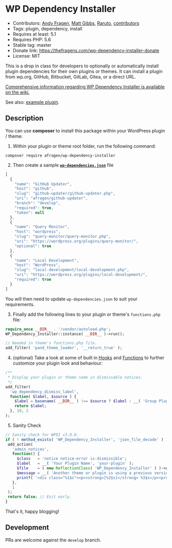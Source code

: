 # WP Dependency Installer
* Contributors: [Andy Fragen](https://github.com/afragen), [Matt Gibbs](https://github.com/mgibbs189), [Raruto](https://github.com/Raruto), [contributors](https://github.com/afragen/wp-dependency-installer/graphs/contributors)
* Tags: plugin, dependency, install
* Requires at least: 5.1
* Requires PHP: 5.6
* Stable tag: master
* Donate link: <https://thefragens.com/wp-dependency-installer-donate>
* License: MIT

This is a drop in class for developers to optionally or automatically install plugin dependencies for their own plugins or themes. It can install a plugin from wp.org, GitHub, Bitbucket, GitLab, Gitea, or a direct URL.

[Comprehensive information regarding WP Dependency Installer is available on the wiki.](https://github.com/afragen/wp-dependency-installer/wiki)

See also: [example plugin](https://github.com/afragen/wp-dependency-installer-examples).

## Description

You can use **composer** to install this package within your WordPress plugin / theme.

1. Within your plugin or theme root folder, run the following command:

```shell
composer require afragen/wp-dependency-installer
```

2. Then create a sample [**`wp-dependencies.json`**](https://github.com/afragen/wp-dependency-installer/wiki/Configuration#json-config-file-format) file

```js
[
  {
    "name": "GitHub Updater",
    "host": "github",
    "slug": "github-updater/github-updater.php",
    "uri": "afragen/github-updater",
    "branch": "develop",
    "required": true,
    "token": null
  },
  {
    "name": "Query Monitor",
    "host": "wordpress",
    "slug": "query-monitor/query-monitor.php",
    "uri": "https://wordpress.org/plugins/query-monitor/",
    "optional": true
  },
  {
    "name": "Local Development",
    "host": "WordPress",
    "slug": "local-development/local-development.php",
    "uri": "https://wordpress.org/plugins/local-development/",
    "required": true
  }
]
```

You will then need to update `wp-dependencies.json` to suit your requirements.

3. Finally add the following lines to your plugin or theme's `functions.php` file:

```php
require_once __DIR__ . '/vendor/autoload.php';
WP_Dependency_Installer::instance( __DIR__ )->run();

// Needed in theme's functions.php file.
add_filter( 'pand_theme_loader', '__return_true' );
```

4. (optional) Take a look at some of built in [Hooks](https://github.com/afragen/wp-dependency-installer/wiki/Actions-and-Hooks) and [Functions](https://github.com/afragen/wp-dependency-installer/wiki/Helper-Functions) to further customize your plugin look and behaviour:

```php
/**
 * Display your plugin or theme name in dismissable notices.
 */
add_filter(
  'wp_dependency_dismiss_label',
  function( $label, $source ) {
    $label = basename( __DIR__ ) !== $source ? $label : __( 'Group Plugin Installer', 'group-plugin-installer' );
    return $label;
  }, 10, 2
);
```

5. Sanity Check

```php
// Sanity check for WPDI v3.0.0.
if ( ! method_exists( 'WP_Dependency_Installer', 'json_file_decode' ) ) {
 add_action(
   'admin_notices',
   function() {
     $class   = 'notice notice-error is-dismissible';
     $label   = __( 'Your Plugin Name', 'your-plugin' );
     $file    = ( new ReflectionClass( 'WP_Dependency_Installer' ) )->getFilename();
     $message = __( 'Another theme or plugin is using a previous version of the WP Dependency Installer library, please update this file and try again:', 'group-plugin-installer' );
     printf( '<div class="%1$s"><p><strong>[%2$s]</strong> %3$s</p><pre>%4$s</pre></div>', esc_attr( $class ), esc_html( $label ), esc_html( $message ), esc_html( $file ) );
   },
   1
 );
 return false; // Exit early.
}
```

That's it, happy blogging!

## Development

PRs are welcome against the `develop` branch.
